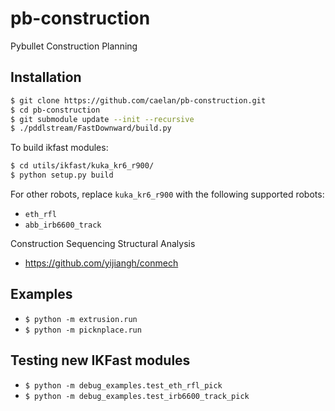 # pb-construction
Pybullet Construction Planning

## Installation

```bash
$ git clone https://github.com/caelan/pb-construction.git
$ cd pb-construction
$ git submodule update --init --recursive
$ ./pddlstream/FastDownward/build.py
```

To build ikfast modules:
```bash
$ cd utils/ikfast/kuka_kr6_r900/
$ python setup.py build
```

For other robots, replace `kuka_kr6_r900` with the following supported robots:
- `eth_rfl`
- `abb_irb6600_track`

Construction Sequencing Structural Analysis
* https://github.com/yijiangh/conmech

## Examples

* `$ python -m extrusion.run`
* `$ python -m picknplace.run`

## Testing new IKFast modules

* `$ python -m debug_examples.test_eth_rfl_pick`
* `$ python -m debug_examples.test_irb6600_track_pick`

